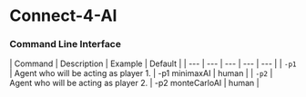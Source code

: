 # Connect-4-AI
### Command Line Interface
| Command | Description | Example | Default |
| --- | --- | --- | --- | --- |
| `-p1` | Agent who will be acting as player 1. | -p1 minimaxAI | human |
| `-p2` | Agent who will be acting as player 2. | -p2 monteCarloAI | human |
